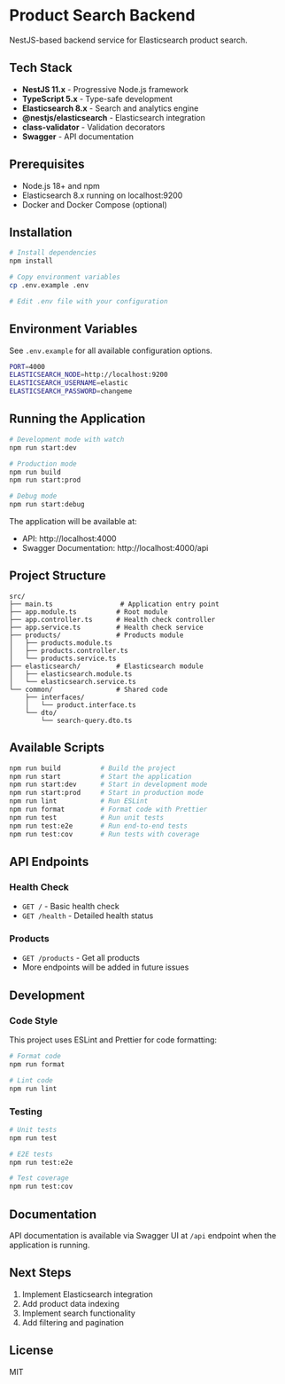 # Product Search Backend

NestJS-based backend service for Elasticsearch product search.

## Tech Stack

- **NestJS 11.x** - Progressive Node.js framework
- **TypeScript 5.x** - Type-safe development
- **Elasticsearch 8.x** - Search and analytics engine
- **@nestjs/elasticsearch** - Elasticsearch integration
- **class-validator** - Validation decorators
- **Swagger** - API documentation

## Prerequisites

- Node.js 18+ and npm
- Elasticsearch 8.x running on localhost:9200
- Docker and Docker Compose (optional)

## Installation

```bash
# Install dependencies
npm install

# Copy environment variables
cp .env.example .env

# Edit .env file with your configuration
```

## Environment Variables

See `.env.example` for all available configuration options.

```bash
PORT=4000
ELASTICSEARCH_NODE=http://localhost:9200
ELASTICSEARCH_USERNAME=elastic
ELASTICSEARCH_PASSWORD=changeme
```

## Running the Application

```bash
# Development mode with watch
npm run start:dev

# Production mode
npm run build
npm run start:prod

# Debug mode
npm run start:debug
```

The application will be available at:
- API: http://localhost:4000
- Swagger Documentation: http://localhost:4000/api

## Project Structure

```
src/
├── main.ts                 # Application entry point
├── app.module.ts          # Root module
├── app.controller.ts      # Health check controller
├── app.service.ts         # Health check service
├── products/              # Products module
│   ├── products.module.ts
│   ├── products.controller.ts
│   └── products.service.ts
├── elasticsearch/         # Elasticsearch module
│   ├── elasticsearch.module.ts
│   └── elasticsearch.service.ts
└── common/                # Shared code
    ├── interfaces/
    │   └── product.interface.ts
    └── dto/
        └── search-query.dto.ts
```

## Available Scripts

```bash
npm run build          # Build the project
npm run start          # Start the application
npm run start:dev      # Start in development mode
npm run start:prod     # Start in production mode
npm run lint           # Run ESLint
npm run format         # Format code with Prettier
npm run test           # Run unit tests
npm run test:e2e       # Run end-to-end tests
npm run test:cov       # Run tests with coverage
```

## API Endpoints

### Health Check
- `GET /` - Basic health check
- `GET /health` - Detailed health status

### Products
- `GET /products` - Get all products
- More endpoints will be added in future issues

## Development

### Code Style

This project uses ESLint and Prettier for code formatting:

```bash
# Format code
npm run format

# Lint code
npm run lint
```

### Testing

```bash
# Unit tests
npm run test

# E2E tests
npm run test:e2e

# Test coverage
npm run test:cov
```

## Documentation

API documentation is available via Swagger UI at `/api` endpoint when the application is running.

## Next Steps

1. Implement Elasticsearch integration
2. Add product data indexing
3. Implement search functionality
4. Add filtering and pagination

## License

MIT
